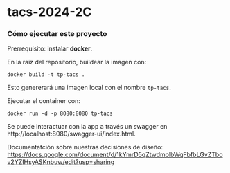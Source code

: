 # tacs-2024-2C

### Cómo ejecutar este proyecto
Prerrequisito: instalar **docker**.

En la raiz del repositorio, buildear la imagen con:
```
docker build -t tp-tacs .
```

Esto genererará una imagen local con el nombre `tp-tacs`.

Ejecutar el container con:
```
docker run -d -p 8080:8080 tp-tacs
```
Se puede interactuar con la app a través un swagger en http://localhost:8080/swagger-ui/index.html.

Documentatción sobre nuestras decisiones de diseño: https://docs.google.com/document/d/1kYmrD5qZtwdmolbWqFbfbLGvZTbov2YZIHsyASKnbuw/edit?usp=sharing
